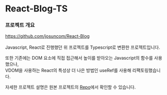 # React-Blog-TS

### 프로젝트 개요
https://github.com/josuncom/React-Blog<br/><br/>
Javascript, React로 진행했던 위 프로젝트를 Typescript로 변환한 프로젝트입니다.<br/>

또한 기존에는 DOM 요소에 직접 접근해서 높이를 받아오는 Javascript의 함수를 사용했으나,<br/>
VDOM을 사용하는 React의 특성상 더 나은 방법인 useRef를 사용해 리팩토링했습니다.<br/>

자세한 프로젝트 설명은 원본 프로젝트의 [Repo](https://github.com/josuncom/React-Blog)에서 확인할 수 있습니다.
